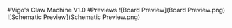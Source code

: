 #Vigo's Claw Machine V1.0
#Previews
![Board Preview](Board Preview.png)
![Schematic Preview](Schematic Preview.png)
